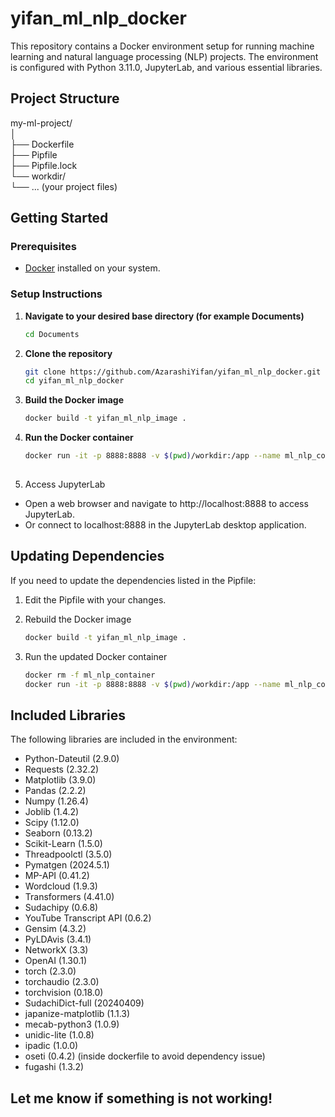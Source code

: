 # yifan_ml_nlp_docker
This repository contains a Docker environment setup for running machine learning and natural language processing (NLP) projects. The environment is configured with Python 3.11.0, JupyterLab, and various essential libraries.

## Project Structure

my-ml-project/  
│  
├── Dockerfile  
├── Pipfile  
├── Pipfile.lock  
└── workdir/  
    └── ... (your project files)


## Getting Started

### Prerequisites

- [Docker](https://www.docker.com/get-started) installed on your system.

### Setup Instructions

1. **Navigate to your desired base directory (for example Documents)**
   ```sh
   cd Documents
3. **Clone the repository**
   ```sh
   git clone https://github.com/AzarashiYifan/yifan_ml_nlp_docker.git
   cd yifan_ml_nlp_docker

4. **Build the Docker image**
   ```sh
   docker build -t yifan_ml_nlp_image .

5. **Run the Docker container**
   ```sh
   docker run -it -p 8888:8888 -v $(pwd)/workdir:/app --name ml_nlp_container yifan_ml_nlp_image
  
6. Access JupyterLab
- Open a web browser and navigate to http://localhost:8888 to access JupyterLab.
- Or connect to localhost:8888 in the JupyterLab desktop application.


## Updating Dependencies
If you need to update the dependencies listed in the Pipfile:

1. Edit the Pipfile with your changes.

2. Rebuild the Docker image
   ```sh
   docker build -t yifan_ml_nlp_image .
   
3. Run the updated Docker container
   ```sh
   docker rm -f ml_nlp_container
   docker run -it -p 8888:8888 -v $(pwd)/workdir:/app --name ml_nlp_container yifan_ml_nlp_image

## Included Libraries

The following libraries are included in the environment:

- Python-Dateutil (2.9.0)
- Requests (2.32.2)
- Matplotlib (3.9.0)
- Pandas (2.2.2)
- Numpy (1.26.4)
- Joblib (1.4.2)
- Scipy (1.12.0)
- Seaborn (0.13.2)
- Scikit-Learn (1.5.0)
- Threadpoolctl (3.5.0)
- Pymatgen (2024.5.1)
- MP-API (0.41.2)
- Wordcloud (1.9.3)
- Transformers (4.41.0)
- Sudachipy (0.6.8)
- YouTube Transcript API (0.6.2)
- Gensim (4.3.2)
- PyLDAvis (3.4.1)
- NetworkX (3.3)
- OpenAI (1.30.1)
- torch (2.3.0)
- torchaudio (2.3.0)
- torchvision (0.18.0)
- SudachiDict-full (20240409)
- japanize-matplotlib (1.1.3)
- mecab-python3 (1.0.9)
- unidic-lite (1.0.8)
- ipadic (1.0.0)
- oseti (0.4.2) (inside dockerfile to avoid dependency issue)
- fugashi (1.3.2)


## Let me know if something is not working!
